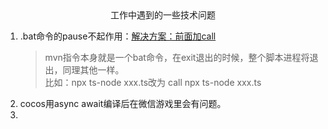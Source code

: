 <center>工作中遇到的一些技术问题</center>

1. .bat命令的pause不起作用：[解决方案：前面加call](http://t.zoukankan.com/yayin-p-13691239.html)
   > mvn指令本身就是一个bat命令，在exit退出的时候，整个脚本进程将退出，同理其他一样。<br>
   > 比如：npx ts-node xxx.ts改为 call npx ts-node xxx.ts
2. cocos用async await编译后在微信游戏里会有问题。
3. 
